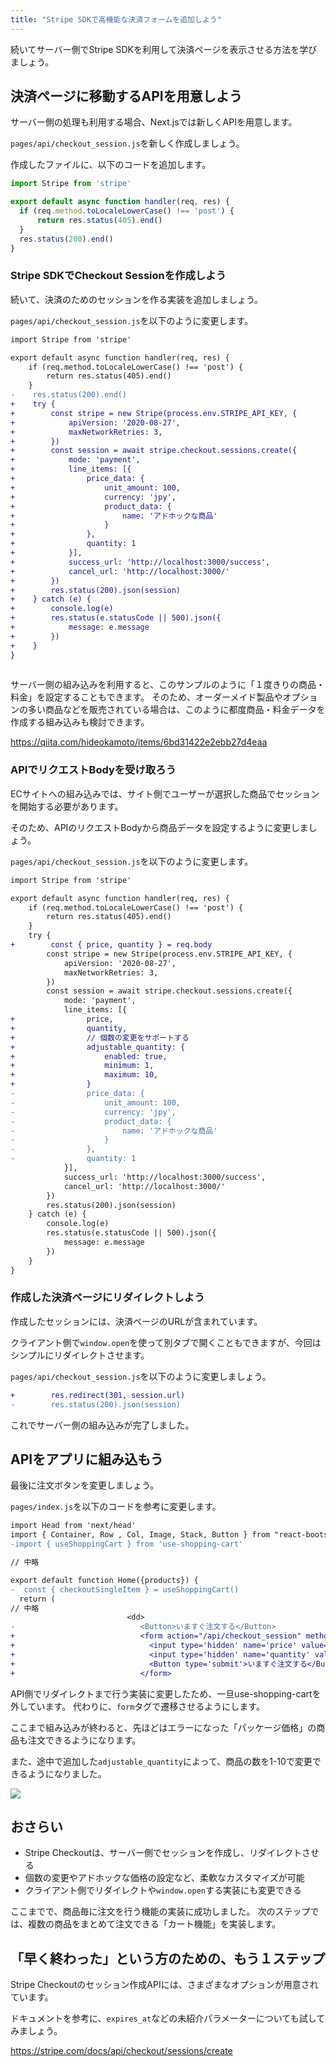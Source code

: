 ```yaml
---
title: "Stripe SDKで高機能な決済フォームを追加しよう"
---
```


続いてサーバー側でStripe SDKを利用して決済ページを表示させる方法を学びましょう。

## 決済ページに移動するAPIを用意しよう

サーバー側の処理も利用する場合、Next.jsでは新しくAPIを用意します。

`pages/api/checkout_session.js`を新しく作成しましょう。

作成したファイルに、以下のコードを追加します。

```js
import Stripe from 'stripe'

export default async function handler(req, res) {
  if (req.method.toLocaleLowerCase() !== 'post') {
      return res.status(405).end()
  }
  res.status(200).end()
}  
```

### Stripe SDKでCheckout Sessionを作成しよう

続いて、決済のためのセッションを作る実装を追加しましょう。

`pages/api/checkout_session.js`を以下のように変更します。

```diff js
import Stripe from 'stripe'

export default async function handler(req, res) {
    if (req.method.toLocaleLowerCase() !== 'post') {
        return res.status(405).end()
    }
-    res.status(200).end()
+    try {
+        const stripe = new Stripe(process.env.STRIPE_API_KEY, {
+            apiVersion: '2020-08-27',
+            maxNetworkRetries: 3,
+        })
+        const session = await stripe.checkout.sessions.create({
+            mode: 'payment',
+            line_items: [{
+                price_data: {
+                    unit_amount: 100,
+                    currency: 'jpy',
+                    product_data: {
+                        name: 'アドホックな商品'
+                    }
+                },
+                quantity: 1
+            }],
+            success_url: 'http://localhost:3000/success',
+            cancel_url: 'http://localhost:3000/'
+        })
+        res.status(200).json(session)
+    } catch (e) {
+        console.log(e)
+        res.status(e.statusCode || 500).json({
+            message: e.message
+        })
+    }
}
  
```

サーバー側の組み込みを利用すると、このサンプルのように「１度きりの商品・料金」を設定することもできます。
そのため、オーダーメイド製品やオプションの多い商品などを販売されている場合は、このように都度商品・料金データを作成する組み込みも検討できます。

https://qiita.com/hideokamoto/items/6bd31422e2ebb27d4eaa

### APIでリクエストBodyを受け取ろう

ECサイトへの組み込みでは、サイト側でユーザーが選択した商品でセッションを開始する必要があります。

そのため、APIのリクエストBodyから商品データを設定するように変更しましょう。

`pages/api/checkout_session.js`を以下のように変更します。

```diff js
import Stripe from 'stripe'

export default async function handler(req, res) {
    if (req.method.toLocaleLowerCase() !== 'post') {
        return res.status(405).end()
    }
    try {
+        const { price, quantity } = req.body
        const stripe = new Stripe(process.env.STRIPE_API_KEY, {
            apiVersion: '2020-08-27',
            maxNetworkRetries: 3,
        })
        const session = await stripe.checkout.sessions.create({
            mode: 'payment',
            line_items: [{
+                price,
+                quantity,
+                // 個数の変更をサポートする
+                adjustable_quantity: {
+                    enabled: true,
+                    minimum: 1,
+                    maximum: 10,
+                }
-                price_data: {
-                    unit_amount: 100,
-                    currency: 'jpy',
-                    product_data: {
-                        name: 'アドホックな商品'
-                    }
-                },
-                quantity: 1
            }],
            success_url: 'http://localhost:3000/success',
            cancel_url: 'http://localhost:3000/'
        })
        res.status(200).json(session)
    } catch (e) {
        console.log(e)
        res.status(e.statusCode || 500).json({
            message: e.message
        })
    }
}  
```

### 作成した決済ページにリダイレクトしよう

作成したセッションには、決済ページのURLが含まれています。

クライアント側で`window.open`を使って別タブで開くこともできますが、今回はシンプルにリダイレクトさせます。

`pages/api/checkout_session.js`を以下のように変更しましょう。

```diff js
+        res.redirect(301, session.url)
-        res.status(200).json(session)
```

これでサーバー側の組み込みが完了しました。

## APIをアプリに組み込もう

最後に注文ボタンを変更しましょう。

`pages/index.js`を以下のコードを参考に変更します。

```diff jsx
import Head from 'next/head'
import { Container, Row , Col, Image, Stack, Button } from "react-bootstrap"
-import { useShoppingCart } from 'use-shopping-cart'

// 中略

export default function Home({products}) {
-  const { checkoutSingleItem } = useShoppingCart()
  return (
// 中略
                          <dd>
-                            <Button>いますぐ注文する</Button>
+                            <form action="/api/checkout_session" method="POST">
+                              <input type='hidden' name='price' value={price.id}/>
+                              <input type='hidden' name='quantity' value={1}/> 
+                              <Button type='submit'>いますぐ注文する</Button>
+                            </form>

```

API側でリダイレクトまで行う実装に変更したため、一旦use-shopping-cartを外しています。
代わりに、`form`タグで遷移させるようにします。

ここまで組み込みが終わると、先ほどはエラーになった「パッケージ価格」の商品も注文できるようになります。

また、途中で追加した`adjustable_quantity`によって、商品の数を1-10で変更できるようになりました。

![](https://storage.googleapis.com/zenn-user-upload/c76c4f03f32b-20220420.png)


## おさらい

- Stripe Checkoutは、サーバー側でセッションを作成し、リダイレクトさせる
- 個数の変更やアドホックな価格の設定など、柔軟なカスタマイズが可能
- クライアント側でリダイレクトや`window.open`する実装にも変更できる

ここまでで、商品毎に注文を行う機能の実装に成功しました。
次のステップでは、複数の商品をまとめて注文できる「カート機能」を実装します。

## 「早く終わった」という方のための、もう１ステップ


Stripe Checkoutのセッション作成APIには、さまざまなオプションが用意されています。

ドキュメントを参考に、`expires_at`などの未紹介パラメーターについても試してみましょう。

https://stripe.com/docs/api/checkout/sessions/create
